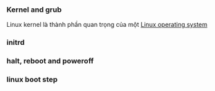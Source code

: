 ### Kernel and grub

Linux kernel là thành phần quan trọng của một [Linux operating system](https://github.com/utnguyen153s2/Linux_Basic/blob/master/Linux%20operating%20system.md)

### initrd

### halt, reboot and poweroff

### linux boot step


